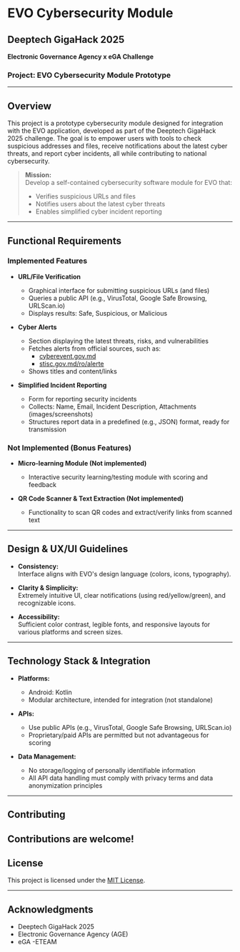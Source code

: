# EVO Cybersecurity Module

## Deeptech GigaHack 2025  
**Electronic Governance Agency x eGA Challenge**

### Project: EVO Cybersecurity Module Prototype

---

## Overview

This project is a prototype cybersecurity module designed for integration with the EVO application, developed as part of the Deeptech GigaHack 2025 challenge. The goal is to empower users with tools to check suspicious addresses and files, receive notifications about the latest cyber threats, and report cyber incidents, all while contributing to national cybersecurity.

> **Mission:**  
> Develop a self-contained cybersecurity software module for EVO that:
> - Verifies suspicious URLs and files
> - Notifies users about the latest cyber threats
> - Enables simplified cyber incident reporting

---

## Functional Requirements

### Implemented Features

- **URL/File Verification**
  - Graphical interface for submitting suspicious URLs (and files)
  - Queries a public API (e.g., VirusTotal, Google Safe Browsing, URLScan.io)
  - Displays results: Safe, Suspicious, or Malicious

- **Cyber Alerts**
  - Section displaying the latest threats, risks, and vulnerabilities
  - Fetches alerts from official sources, such as:
    - [cyberevent.gov.md](https://cyberevent.gov.md)
    - [stisc.gov.md/ro/alerte](https://stisc.gov.md/ro/alerte)
  - Shows titles and content/links

- **Simplified Incident Reporting**
  - Form for reporting security incidents
  - Collects: Name, Email, Incident Description, Attachments (images/screenshots)
  - Structures report data in a predefined (e.g., JSON) format, ready for transmission

### Not Implemented (Bonus Features)

- **Micro-learning Module (Not implemented)**
  - Interactive security learning/testing module with scoring and feedback

- **QR Code Scanner & Text Extraction (Not implemented)**
  - Functionality to scan QR codes and extract/verify links from scanned text

---

## Design & UX/UI Guidelines

- **Consistency:**  
  Interface aligns with EVO's design language (colors, icons, typography).

- **Clarity & Simplicity:**  
  Extremely intuitive UI, clear notifications (using red/yellow/green), and recognizable icons.

- **Accessibility:**  
  Sufficient color contrast, legible fonts, and responsive layouts for various platforms and screen sizes.

---

## Technology Stack & Integration

- **Platforms:**  
  - Android: Kotlin
  - Modular architecture, intended for integration (not standalone)

- **APIs:**  
  - Use public APIs (e.g., VirusTotal, Google Safe Browsing, URLScan.io)
  - Proprietary/paid APIs are permitted but not advantageous for scoring

- **Data Management:**  
  - No storage/logging of personally identifiable information
  - All API data handling must comply with privacy terms and data anonymization principles

---



## Contributing

Contributions are welcome!
---

## License

This project is licensed under the [MIT License](LICENSE).

---

## Acknowledgments

- Deeptech GigaHack 2025
- Electronic Governance Agency (AGE)
- eGA
-ETEAM

